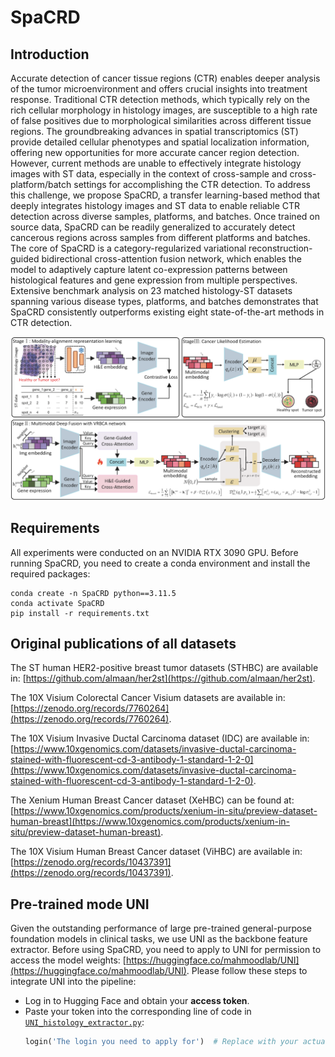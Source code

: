 # SpaCRD

## Introduction
Accurate detection of cancer tissue regions (CTR) enables deeper analysis of the tumor microenvironment and offers crucial insights into treatment response. Traditional CTR detection methods, which typically rely on the rich cellular morphology in histology images, are susceptible to a high rate of false positives due to morphological similarities across different tissue regions. The groundbreaking advances in spatial transcriptomics (ST) provide detailed cellular phenotypes and spatial localization information, offering new opportunities for more accurate cancer region detection. However, current methods are unable to effectively integrate histology images with ST data, especially in the context of cross-sample and cross-platform/batch settings for accomplishing the CTR detection. To address this challenge, we propose SpaCRD, a transfer learning-based method that deeply integrates histology images and ST data to enable reliable CTR detection across diverse samples, platforms, and batches. Once trained on source data, SpaCRD can be readily generalized to accurately detect cancerous regions across samples from different platforms and batches. The core of SpaCRD is a category-regularized variational reconstruction-guided bidirectional cross-attention fusion network, which enables the model to adaptively capture latent co-expression patterns between histological features and gene expression from multiple perspectives. Extensive benchmark analysis on 23 matched histology-ST datasets spanning various disease types, platforms, and batches demonstrates that SpaCRD consistently outperforms existing eight state-of-the-art methods in CTR detection.

![Overview.png](Overview.png)

## Requirements
All experiments were conducted on an NVIDIA RTX 3090 GPU. Before running SpaCRD, you need to create a conda environment and install the required packages:
```shell
conda create -n SpaCRD python==3.11.5
conda activate SpaCRD
pip install -r requirements.txt
```

## Original publications of all datasets
The ST human HER2-positive breast tumor datasets (STHBC) are available in: [https://github.com/almaan/her2st](https://github.com/almaan/her2st).

The 10X Visium Colorectal Cancer Visium datasets are available in: [https://zenodo.org/records/7760264](https://zenodo.org/records/7760264).

The 10X Visium Invasive Ductal Carcinoma dataset (IDC) are available in: [https://www.10xgenomics.com/datasets/invasive-ductal-carcinoma-stained-with-fluorescent-cd-3-antibody-1-standard-1-2-0](https://www.10xgenomics.com/datasets/invasive-ductal-carcinoma-stained-with-fluorescent-cd-3-antibody-1-standard-1-2-0).

The Xenium Human Breast Cancer dataset (XeHBC) can be found at: [https://www.10xgenomics.com/products/xenium-in-situ/preview-dataset-human-breast](https://www.10xgenomics.com/products/xenium-in-situ/preview-dataset-human-breast).

The 10X Visium Human Breast Cancer dataset (ViHBC) are available in: [https://zenodo.org/records/10437391](https://zenodo.org/records/10437391).

## Pre-trained mode UNI
Given the outstanding performance of large pre-trained general-purpose foundation models in clinical tasks, we use UNI as the backbone feature extractor. Before using SpaCRD, you need to apply to UNI for permission to access the model weights: [https://huggingface.co/mahmoodlab/UNI](https://huggingface.co/mahmoodlab/UNI).
Please follow these steps to integrate UNI into the pipeline:
- Log in to Hugging Face and obtain your **access token**.
- Paste your token into the corresponding line of code in [`UNI_histology_extractor.py`](UNI_histology_extractor.py):
     ```python
   login('The login you need to apply for')  # Replace with your actual token
